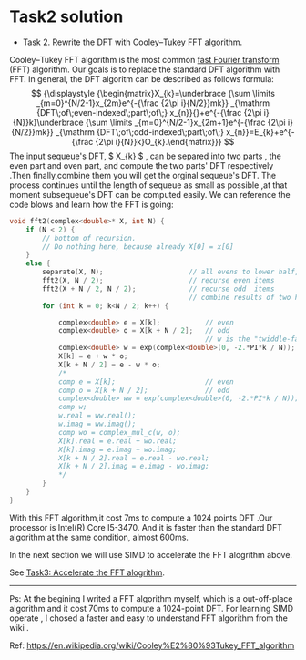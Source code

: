 # Task2 solution

- Task 2. Rewrite the DFT with Cooley–Tukey FFT algorithm.

 Cooley–Tukey FFT algorithm  is the most common [fast Fourier transform](https://en.wikipedia.org/wiki/Fast_Fourier_transform) (FFT) algorithm. Our goals is to replace the standard DFT algorithm with FFT. In general, the DFT algoritm can be described as follows formula:
$$
{\displaystyle {\begin{matrix}X_{k}=\underbrace {\sum \limits _{m=0}^{N/2-1}x_{2m}e^{-{\frac {2\pi i}{N/2}}mk}} _{\mathrm {DFT\;of\;even-indexed\;part\;of\;} x_{n}}{}+e^{-{\frac {2\pi i}{N}}k}\underbrace {\sum \limits _{m=0}^{N/2-1}x_{2m+1}e^{-{\frac {2\pi i}{N/2}}mk}} _{\mathrm {DFT\;of\;odd-indexed\;part\;of\;} x_{n}}=E_{k}+e^{-{\frac {2\pi i}{N}}k}O_{k}.\end{matrix}}}
$$
The input sequeue's DFT, $ X_{k} $ , can be separed into two parts , the even part and oven part, and compute the  two parts' DFT respectively .Then finally,combine them you will get the orginal sequeue's DFT.  The process continues until the length of sequeue as small as possible ,at that moment subsequeue's DFT can be computed easily. We can reference the code blows and learn how the FFT  is going:

```c++
void fft2(complex<double>* X, int N) {
	if (N < 2) {
		// bottom of recursion.
		// Do nothing here, because already X[0] = x[0]
	}
	else {
		separate(X, N);						// all evens to lower half, all odds to upper half
		fft2(X, N / 2);						// recurse even items
		fft2(X + N / 2, N / 2);				// recurse odd  items
											// combine results of two half recursions
		for (int k = 0; k<N / 2; k++) {

			complex<double> e = X[k];			// even
			complex<double> o = X[k + N / 2];   // odd
												// w is the "twiddle-factor"
			complex<double> w = exp(complex<double>(0, -2.*PI*k / N));
			X[k] = e + w * o;
			X[k + N / 2] = e - w * o;
			/*
			comp e = X[k];						// even
			comp o = X[k + N / 2];				// odd
			complex<double> ww = exp(complex<double>(0, -2.*PI*k / N));
			comp w;
			w.real = ww.real();
			w.imag = ww.imag();
			comp wo = complex_mul_c(w, o);
			X[k].real = e.real + wo.real;
			X[k].imag = e.imag + wo.imag;
			X[k + N / 2].real = e.real - wo.real;
			X[k + N / 2].imag = e.imag - wo.imag;
			*/
		}
	}
}
```

With this FFT algorithm,it cost 7ms to compute a 1024 points DFT .Our processor is Intel(R) Core I5-3470. And it is faster than the standard DFT algorithm at the same condition, almost 600ms.

In the next section we will use SIMD to accelerate the FFT alogrithm above.

See [Task3: Accelerate the FFT alogrithm](https://github.com/jagger2048/fft_simd/blob/master/README.md).



_______

Ps:  At the begining I writed a FFT algorithm myself, which is a out-off-place algorithm and it cost 70ms to compute a 1024-point DFT. For learning SIMD operate , I chosed a faster and easy to understand FFT algorithm from the wiki .

Ref:  https://en.wikipedia.org/wiki/Cooley%E2%80%93Tukey_FFT_algorithm
